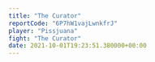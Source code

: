 ```yaml
---
title: "The Curator"
reportCode: "6P7hW1vajLwnkfrJ"
player: "Pissjuana"
fight: "The Curator"
date: 2021-10-01T19:23:51.380000+00:00
---
```

